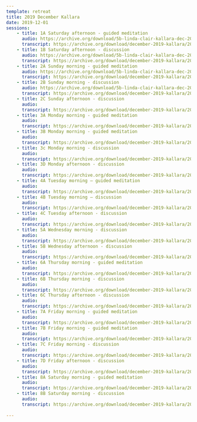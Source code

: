 ```yaml
---
template: retreat
title: 2019 December Kallara
date: 2019-12-01
sessions:
    - title: 1A Saturday afternoon - guided meditation
      audio: https://archive.org/download/5b-linda-clair-kallara-dec-2019/2019%20December%20Kallara/1a-linda-clair-kallara-dec-2019.mp3
      transcript: https://archive.org/download/december-2019-kallara/2019%20December%20PDF%20trans/1A%20December%202019%20Kallara%20.pdf
    - title: 1B Saturday afternoon - discussion
      audio: https://archive.org/download/5b-linda-clair-kallara-dec-2019/2019%20December%20Kallara/1b-linda-clair-kallara-dec-2019.mp3
      transcript: https://archive.org/download/december-2019-kallara/2019%20December%20PDF%20trans/1B%20December%202019%20Kallara%20%20.pdf
    - title: 2A Sunday morning - guided meditation
      audio: https://archive.org/download/5b-linda-clair-kallara-dec-2019/2019%20December%20Kallara/2a-linda-clair-kallara-dec-2019.mp3
      transcript: https://archive.org/download/december-2019-kallara/2019%20December%20PDF%20trans/2A%20December%202019%20Kallara%20.pdf
    - title: 2B Sunday morning - discussion
      audio: https://archive.org/download/5b-linda-clair-kallara-dec-2019/2019%20December%20Kallara/2b-linda-clair-kallara-dec-2019.mp3
      transcript: https://archive.org/download/december-2019-kallara/2019%20December%20PDF%20trans/2B%20December%202019%20Kallara%20.pdf
    - title: 2C Sunday afternoon - discussion
      audio: 
      transcript: https://archive.org/download/december-2019-kallara/2019%20December%20PDF%20trans/2C%20December%202019%20Kallara%20.pdf
    - title: 3A Monday morning - guided meditation
      audio: 
      transcript: https://archive.org/download/december-2019-kallara/2019%20December%20PDF%20trans/3A%20December%202019%20Kallara%20%20.pdf
    - title: 3B Monday morning - guided meditation
      audio:
      transcript: https://archive.org/download/december-2019-kallara/2019%20December%20PDF%20trans/3B%20December%202019%20Kallara%20.pdf
    - title: 3c Monday morning - discussion  
      audio:
      transcript: https://archive.org/download/december-2019-kallara/2019%20December%20PDF%20trans/3C%20December%202019%20Kallara%20.pdf
    - title: 3D Monday afternoon - discussion
      audio:
      transcript: https://archive.org/download/december-2019-kallara/2019%20December%20PDF%20trans/3D%20December%202019%20Kallara.pdf
    - title: 4A Tuesday morning – guided meditation
      audio:
      transcript: https://archive.org/download/december-2019-kallara/2019%20December%20PDF%20trans/4A%20December%202019%20Kallara.pdf
    - title: 4B Tuesday morning – discussion
      audio:
      transcript: https://archive.org/download/december-2019-kallara/2019%20December%20PDF%20trans/4B%20December%202019%20Kallara%20.pdf
    - title: 4C Tuesday afternoon - discussion
      audio:
      transcript: https://archive.org/download/december-2019-kallara/2019%20December%20PDF%20trans/4C%20December%202019%20Kallara%20.pdf
    - title: 5A Wednesday morning - discussion
      audio:
      transcript: https://archive.org/download/december-2019-kallara/2019%20December%20PDF%20trans/5A%20December%202019%20Kallara%20.pdf
    - title: 5B Wednesday afternoon - discussion
      audio:
      transcript: https://archive.org/download/december-2019-kallara/2019%20December%20PDF%20trans/5B%20December%202019%20Kallara%20.pdf
    - title: 6A Thursday morning - guided meditation
      audio:
      transcript: https://archive.org/download/december-2019-kallara/2019%20December%20PDF%20trans/6A%20December%202019%20Kallara.pdf
    - title: 6B Thursday morning - discussion
      audio:
      transcript: https://archive.org/download/december-2019-kallara/2019%20December%20PDF%20trans/6B%20December%202019%20Kallara%20.pdf
    - title: 6C Thursday afternoon - discussion
      audio:
      transcript: https://archive.org/download/december-2019-kallara/2019%20December%20PDF%20trans/6C%20December%202019%20Kallara.pdf
    - title: 7A Friday morning - guided meditation
      audio:
      transcript: https://archive.org/download/december-2019-kallara/2019%20December%20PDF%20trans/7A%20December%202019%20Kallara%20.pdf
    - title: 7B Friday morning - guided meditation
      audio:
      transcript: https://archive.org/download/december-2019-kallara/2019%20December%20PDF%20trans/7B%20December%202019%20Kallara%20.pdf
    - title: 7C Friday morning - discussion
      audio:
      transcript: https://archive.org/download/december-2019-kallara/2019%20December%20PDF%20trans/7C%20December%202019%20Kallara%20.pdf
    - title: 7D Friday afternoon - discussion
      audio:
      transcript: https://archive.org/download/december-2019-kallara/2019%20December%20PDF%20trans/7D%20December%202019%20Kallara%20.pdf
    - title: 8A Saturday morning - guided meditation
      audio:
      transcript: https://archive.org/download/december-2019-kallara/2019%20December%20PDF%20trans/8A%20December%202019%20Kallara.pdf
    - title: 8B Saturday morning - discussion
      audio:
      transcript: https://archive.org/download/december-2019-kallara/2019%20December%20PDF%20trans/8B%20December%202019%20Kallara%20.pdf
      
---      
```

      
